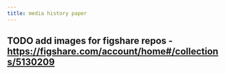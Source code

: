 ```yaml
---
title: media history paper
---
```


## TODO add images for figshare repos - https://figshare.com/account/home#/collections/5130209
##
